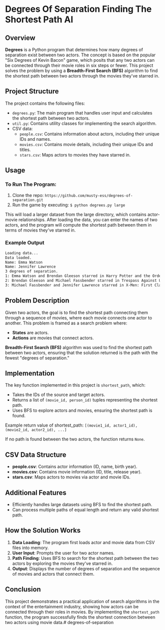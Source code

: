 # Degrees Of Separation Finding The Shortest Path AI

## Overview

**Degrees** is a Python program that determines how many degrees of separation exist between two actors. The concept is based on the popular "Six Degrees of Kevin Bacon" game, which posits that any two actors can be connected through their movie roles in six steps or fewer. This project solves the problem by using a **Breadth-First Search (BFS)** algorithm to find the shortest path between two actors through the movies they've starred in.

## Project Structure

The project contains the following files:
- `degrees.py`: The main program that handles user input and calculates the shortest path between two actors.
- `util.py`: Contains utility classes for implementing the search algorithm.
- CSV data:
  - `people.csv`: Contains information about actors, including their unique IDs and names.
  - `movies.csv`: Contains movie details, including their unique IDs and titles.
  - `stars.csv`: Maps actors to movies they have starred in.

## Usage

### To Run The Program:
1. Clone the repo: `https://github.com/musty-ess/degrees-of-separation.git`
2. Run the game by executing: `$ python degrees.py large`

This will load a larger dataset from the large directory, which contains actor-movie relationships. After loading the data, you can enter the names of two actors, and the program will compute the shortest path between them in terms of movies they've starred in.

### Example Output

```bash
Loading data...
Data loaded.
Name: Emma Watson
Name: Jennifer Lawrence
3 degrees of separation.
1: Emma Watson and Brendan Gleeson starred in Harry Potter and the Order of the Phoenix
2: Brendan Gleeson and Michael Fassbender starred in Trespass Against Us
3: Michael Fassbender and Jennifer Lawrence starred in X-Men: First Class
```

## Problem Description

Given two actors, the goal is to find the shortest path connecting them through a sequence of movies, where each movie connects one actor to another. This problem is framed as a search problem where:

- **States** are actors.
- **Actions** are movies that connect actors.

**Breadth-First Search (BFS)** algorithm was used to find the shortest path between two actors, ensuring that the solution returned is the path with the fewest "degrees of separation."

## Implementation

The key function implemented in this project is `shortest_path`, which:

- Takes the IDs of the source and target actors.
- Returns a list of `(movie_id, person_id)` tuples representing the shortest path.
- Uses BFS to explore actors and movies, ensuring the shortest path is found.

Example return value of shortest_path: `[(movie1_id, actor1_id), (movie2_id, actor2_id), ...]`

If no path is found between the two actors, the function returns `None`.

## CSV Data Structure

- **people.csv**: Contains actor information (ID, name, birth year).
- **movies.csv**: Contains movie information (ID, title, release year).
- **stars.csv**: Maps actors to movies via actor and movie IDs.

## Additional Features

- Efficiently handles large datasets using BFS to find the shortest path.
- Can process multiple paths of equal length and return any valid shortest path.

## How the Solution Works

1. **Data Loading**: The program first loads actor and movie data from CSV files into memory.
2. **User Input**: Prompts the user for two actor names.
3. **Path Finding**: Uses BFS to search for the shortest path between the two actors by exploring the movies they've starred in.
4. **Output**: Displays the number of degrees of separation and the sequence of movies and actors that connect them.

## Conclusion

This project demonstrates a practical application of search algorithms in the context of the entertainment industry, showing how actors can be connected through their roles in movies. By implementing the `shortest_path` function, the program successfully finds the shortest connection between two actors using movie data.# degrees-of-separation
